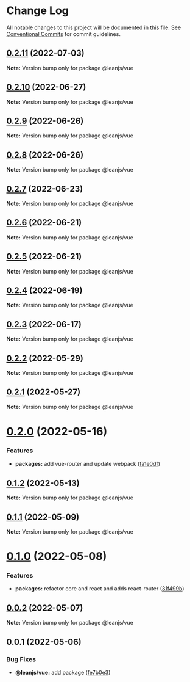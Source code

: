 # Change Log

All notable changes to this project will be documented in this file.
See [Conventional Commits](https://conventionalcommits.org) for commit guidelines.

## [0.2.11](https://github.com/leanjs/leanjs/compare/@leanjs/vue@0.2.10...@leanjs/vue@0.2.11) (2022-07-03)

**Note:** Version bump only for package @leanjs/vue





## [0.2.10](https://github.com/leanjs/leanjs/compare/@leanjs/vue@0.2.9...@leanjs/vue@0.2.10) (2022-06-27)

**Note:** Version bump only for package @leanjs/vue





## [0.2.9](https://github.com/leanjs/leanjs/compare/@leanjs/vue@0.2.8...@leanjs/vue@0.2.9) (2022-06-26)

**Note:** Version bump only for package @leanjs/vue





## [0.2.8](https://github.com/leanjs/leanjs/compare/@leanjs/vue@0.2.7...@leanjs/vue@0.2.8) (2022-06-26)

**Note:** Version bump only for package @leanjs/vue





## [0.2.7](https://github.com/leanjs/leanjs/compare/@leanjs/vue@0.2.6...@leanjs/vue@0.2.7) (2022-06-23)

**Note:** Version bump only for package @leanjs/vue





## [0.2.6](https://github.com/leanjs/leanjs/compare/@leanjs/vue@0.2.5...@leanjs/vue@0.2.6) (2022-06-21)

**Note:** Version bump only for package @leanjs/vue





## [0.2.5](https://github.com/leanjs/leanjs/compare/@leanjs/vue@0.2.4...@leanjs/vue@0.2.5) (2022-06-21)

**Note:** Version bump only for package @leanjs/vue





## [0.2.4](https://github.com/leanjs/leanjs/compare/@leanjs/vue@0.2.3...@leanjs/vue@0.2.4) (2022-06-19)

**Note:** Version bump only for package @leanjs/vue





## [0.2.3](https://github.com/leanjs/leanjs/compare/@leanjs/vue@0.2.2...@leanjs/vue@0.2.3) (2022-06-17)

**Note:** Version bump only for package @leanjs/vue





## [0.2.2](https://github.com/leanjs/leanjs/compare/@leanjs/vue@0.2.1...@leanjs/vue@0.2.2) (2022-05-29)

**Note:** Version bump only for package @leanjs/vue





## [0.2.1](https://github.com/leanjs/leanjs/compare/@leanjs/vue@0.2.0...@leanjs/vue@0.2.1) (2022-05-27)

**Note:** Version bump only for package @leanjs/vue





# [0.2.0](https://github.com/leanjs/leanjs/compare/@leanjs/vue@0.1.2...@leanjs/vue@0.2.0) (2022-05-16)


### Features

* **packages:** add vue-router and update webpack ([fa1e0df](https://github.com/leanjs/leanjs/commit/fa1e0df3a28a7b015340b6ebf4f379c8912647e1))





## [0.1.2](https://github.com/leanjs/leanjs/compare/@leanjs/vue@0.1.1...@leanjs/vue@0.1.2) (2022-05-13)

**Note:** Version bump only for package @leanjs/vue





## [0.1.1](https://github.com/leanjs/leanjs/compare/@leanjs/vue@0.1.0...@leanjs/vue@0.1.1) (2022-05-09)

**Note:** Version bump only for package @leanjs/vue





# [0.1.0](https://github.com/leanjs/leanjs/compare/@leanjs/vue@0.0.2...@leanjs/vue@0.1.0) (2022-05-08)


### Features

* **packages:** refactor core and react and adds react-router ([31f499b](https://github.com/leanjs/leanjs/commit/31f499bc46ef3e5a4eebede30a6ad82dc09951ad))





## [0.0.2](https://github.com/leanjs/leanjs/compare/@leanjs/vue@0.0.1...@leanjs/vue@0.0.2) (2022-05-07)

**Note:** Version bump only for package @leanjs/vue





## 0.0.1 (2022-05-06)


### Bug Fixes

* **@leanjs/vue:** add package ([fe7b0e3](https://github.com/leanjs/leanjs/commit/fe7b0e37b4894df009292a575c9aab8ab3b7b044))
